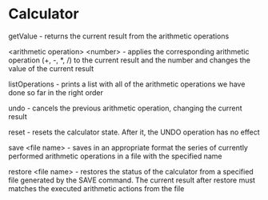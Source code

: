 # Calculator

getValue - returns the current result from the arithmetic operations

\<arithmetic operation\> \<number\> - applies the corresponding arithmetic operation (+, -, *, /) to the 
current result and the number and changes the value of the current result
  
listOperations - prints a list with all of the arithmetic  operations we have done so far in the right order

undo - cancels the previous arithmetic operation, changing the current result

reset - resets the calculator state. After it, the UNDO operation has no effect

save \<file name\> - saves in an appropriate format the series of currently performed arithmetic operations in a file with the specified name
  
restore \<file name\> - restores the status of the calculator from a specified file generated by the SAVE command. The current result after restore must matches the executed arithmetic actions from the file

